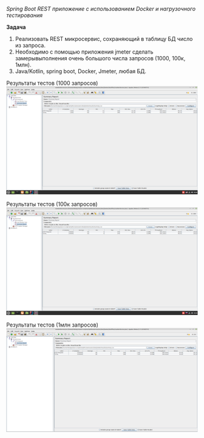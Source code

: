 *Spring Boot REST приложение с использованием Docker и нагрузочного тестирования*

**Задача**
1. Реализовать REST микросервис, сохраняющий в таблицу БД число из запроса.
2. Необходимо с помощью приложения jmeter сделать замерывыполнения очень большого числа запросов (1000, 100к, 1млн).
3. Java/Kotlin, spring boot, Docker, Jmeter, любая БД. 

Результаты тестов (1000 запросов)
![img.png](img.png)

Результаты тестов (100к запросов)
![img_1.png](img_1.png)

Результаты тестов (1млн запросов)
![img_2.png](img_2.png)

